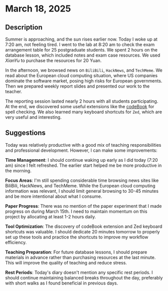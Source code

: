 # March 18, 2025

## Description

Summer is approaching, and the sun rises earlier now. Today I woke up at 7:20 am, not feeling tired. I went to the lab at 8:20 am to check the exam arrangement table for 25 postgraduate students. We spent 2 hours on the database lesson, which included notes and exam case resources. We used _XianYu_ to purchase the resources for 20 Yuan.

In the afternoon, we browsed news on `BiliBili`, `HackNews`, and `TechMeme`. We read about the European cloud computing situation, where US companies dominate the software market, posing high risks for European governments. Then we prepared weekly report slides and presented our work to the teacher.

The reporting session lasted nearly 2 hours with all students participating. At the end, we discovered some useful extensions like the [codeBook](https://github.com/blopker/codebook) for spell checking.
We also learned many keyboard shortcuts for `Zed`, which are very useful and interesting.

## Suggestions

Today was relatively productive with a good mix of teaching responsibilities and professional development. However, I can make some improvements:

**Time Management**: I should continue waking up early as I did today (7:20 am) since I felt refreshed. The earlier start helped me be more productive in the morning.

**Focus Areas**: I'm still spending considerable time browsing news sites like BiliBili, HackNews, and TechMeme. While the European cloud computing information was relevant, I should limit general browsing to 30-45 minutes and be more intentional about what I consume.

**Paper Progress**: There was no mention of the paper experiment that I made progress on during March 15th. I need to maintain momentum on this project by allocating at least 1-2 hours daily.

**Tool Optimization**: The discovery of codeBook extension and Zed keyboard shortcuts was valuable. I should dedicate 20 minutes tomorrow to properly set up these tools and practice the shortcuts to improve my workflow efficiency.

**Teaching Preparation**: For future database lessons, I should prepare materials in advance rather than purchasing resources at the last minute. This will improve the quality of teaching and reduce stress.

**Rest Periods**: Today's diary doesn't mention any specific rest periods. I should continue maintaining balanced breaks throughout the day, preferably with short walks as I found beneficial in previous days.
